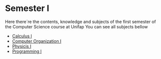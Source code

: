 # Semester I

Here there´re the contents, knowledge and subjects of the first semester of the Computer Science course at Unifap
You can see all subjects bellow

* [Calculus I](https://github.com/gabrielfelipeassuncaodesouza/Computer-Science-Unifap/tree/main/SemI/CalculusI)
* [Computer Organization I](https://github.com/gabrielfelipeassuncaodesouza/Computer-Science-Unifap/tree/main/SemI/computerOrganization/README.md)
* [Physicis I](https://github.com/gabrielfelipeassuncaodesouza/Computer-Science-Unifap/tree/main/SemI/PhysicsI)
* [Programming I](https://github.com/gabrielfelipeassuncaodesouza/Computer-Science-Unifap/tree/main/semI/programmingI)
